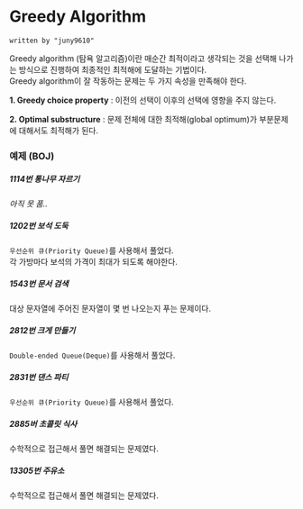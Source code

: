 # Greedy Algorithm
    written by "juny9610"


  Greedy algorithm (탐욕 알고리즘)이란 매순간 최적이라고 생각되는 것을 선택해 나가는 방식으로 진행하여 최종적인 최적해에 도달하는 기법이다.  
Greedy algorithm이 잘 작동하는 문제는 두 가지 속성을 만족해야 한다.

**1. Greedy choice property** : 이전의 선택이 이후의 선택에 영향을 주지 않는다.  

**2. Optimal substructure** : 문제 전체에 대한 최적해(global optimum)가 부분문제에 대해서도 최적해가 된다.


### 예제 (BOJ)
##### 1114번 통나무 자르기
_아직 못 품.._

##### 1202번 보석 도둑
`우선순위 큐(Priority Queue)`를 사용해서 풀었다.  
각 가방마다 보석의 가격이 최대가 되도록 해야한다.

##### 1543번 문서 검색
대상 문자열에 주어진 문자열이 몇 번 나오는지 푸는 문제이다.

##### 2812번 크게 만들기
`Double-ended Queue(Deque)`를 사용해서 풀었다.

##### 2831번 댄스 파티
`우선순위 큐(Priority Queue)`를 사용해서 풀었다.  

##### 2885버 초콜릿 식사
수학적으로 접근해서 풀면 해결되는 문제였다.

##### 13305번 주유소
수학적으로 접근해서 풀면 해결되는 문제였다.

